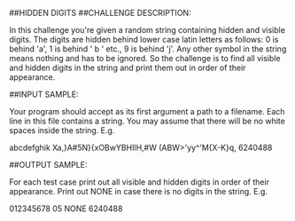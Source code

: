 ##HIDDEN DIGITS
##CHALLENGE DESCRIPTION:

In this challenge you're given a random string containing hidden and visible digits. The digits are hidden behind lower case latin letters as follows: 0 is behind 'a', 1 is behind ' b ' etc., 9 is behind 'j'. Any other symbol in the string means nothing and has to be ignored. So the challenge is to find all visible and hidden digits in the string and print them out in order of their appearance.

##INPUT SAMPLE:

Your program should accept as its first argument a path to a filename. Each line in this file contains a string. You may assume that there will be no white spaces inside the string. E.g.

abcdefghik
Xa,}A#5N}{xOBwYBHIlH,#W
(ABW>'yy^'M{X-K}q,
6240488

##OUTPUT SAMPLE:

For each test case print out all visible and hidden digits in order of their appearance. Print out NONE in case there is no digits in the string. E.g.

012345678
05
NONE
6240488